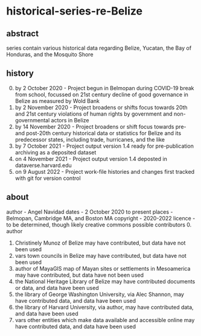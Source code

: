# historical-series-re-Belize

## abstract
series contain various historical data regarding Belize, Yucatan, the Bay of Honduras, and the Mosquito Shore

## history
  0.  by 2 October 2020 - Project begun in Belmopan during COVID-19 break from school, focussed on 21st century decline of good governance in Belize as measured by Wold Bank
  1.  by 2 November 2020 - Project broadens or shifts focus towards 20th and 21st century violations of human rights by government and non-governmental actors in Belize
  2.  by 14 November 2020 - Project broadens or shift focus towards pre- and post-20th century historical data or statistics for Belize and its predecessor states, including trade, hurricanes, and the like
  3.  by 7 October 2021 - Project output version 1.4 ready for pre-publication archiving as a deposited dataset
  4.  on 4 November 2021 - Project output version 1.4 deposted in dataverse.harvard.edu
  5.  on 9 August 2022 - Project work-file histories and changes first tracked with git for version control

## about
author - Angel Navidad
dates - 2 October 2020 to present
places - Belmopan, Cambridge MA, and Boston MA
copyright - 2020-2022
licence - to be determined, though likely creative commons
possible contributors
  0.  author
  1.  Christinely Munoz of Belize may have contributed, but data have not been used
  2.  vars town councils in Belize may have contributed, but data have not been used
  3.  author of MayaGIS map of Mayan sites or settlements in Mesoamerica may have contributed, but data have not been used
  4.  the National Heritage Library of Belize may have contributed documents or data, and data have been used
  5.  the library of George Washington University, via Alec Shannon, may have contributed data, and data have been used
  6.  the library of Harvard University, via author, may have contributed data, and data have been used
  7.  vars other entities which make data available and accessible online may have contributed data, and data have been used

